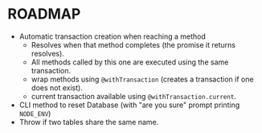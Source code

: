 # ROADMAP

- Automatic transaction creation when reaching a method
    - Resolves when that method completes (the promise it returns resolves).
    - All methods called by this one are executed using the same transaction.
    - wrap methods using `@withTransaction` (creates a transaction if one does not exist).
    - current transaction available using `@withTransaction.current`.
- CLI method to reset Database (with "are you sure" prompt printing `NODE_ENV`)
- Throw if two tables share the same name.
